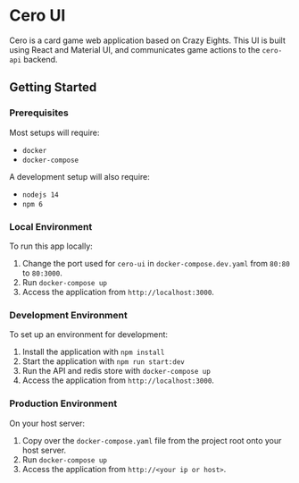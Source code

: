 # Cero UI
Cero is a card game web application based on Crazy Eights. This UI is built using React and Material UI, and communicates game actions to the `cero-api` backend.

## Getting Started

### Prerequisites
Most setups will require:
- `docker`
- `docker-compose`

A development setup will also require:
- `nodejs 14`
- `npm 6`

### Local Environment
To run this app locally:
1. Change the port used for `cero-ui` in `docker-compose.dev.yaml` from `80:80` to `80:3000`.
2. Run `docker-compose up`
3. Access the application from `http://localhost:3000`.

### Development Environment
To set up an environment for development:
1. Install the application with `npm install`
2. Start the application with `npm run start:dev`
3. Run the API and redis store with `docker-compose up`
4. Access the application from `http://localhost:3000`.

### Production Environment
On your host server:
1. Copy over the `docker-compose.yaml` file from the project root onto your host server.
2. Run `docker-compose up`
3. Access the application from `http://<your ip or host>`.